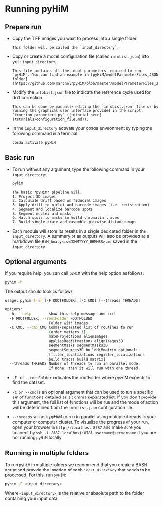 # Running pyHiM

## Prepare run

- Copy the TIFF images you want to process into a single folder. 
  ```{note}
  This folder will be called the `input_directory`.
  ```
- Copy or create a model configuration file (called `infoList.json`) into your `input_directory`. 
  ```{note}
  This file contains all the input parameters required to run `pyHiM`. You can find an example in [pyHiM/modelParameterFiles_JSON folder](https://github.com/marcnol/pyHiM/blob/master/modelParameterFiles_JSON/infoList.json).
  ```
- Modify the `infoList.json` file to indicate the reference cycle used for drift correction. 
  ```{note}
  This can be done by manually editing the `infoList.json` file or by running the graphical user interface provided in the script: `function_parameters.py` ([tutorial here](tutorials/configuration_file.md)).
  ```
- In the `input_directory` activate your conda environment by typing the following command in a terminal:
	```bash
   conda activate pyHiM
	```

## Basic run

- To run without any argument, type the following command in your `input_directory`:
	```bash
	pyhim
	```
  ```{note}
  The basic *pyHiM* pipeline will:
  1. Project 3D images
  2. Calculate drift based on fiducial images
  3. Apply drift to nuclei and barcode images (i.e. registration)
  4. Segment and localize barcode spots
  5. Segment nuclei and masks
  6. Match spots to masks to build chromatin traces
  7. Build single-trace and ensemble pairwise distance maps
  ```

- Each module will store its results in a single dedicated folder in the `input_directory`. A summary of all outputs will also be provided as a markdown file `HiM_Analysis<DDMMYYYY_HHMMSS>.md` saved in the `input_directory`.

## Optional arguments

If you require help, you can call `pyHiM` with the help option as follows: 
```bash
pyhim -h
```

The output should look as follows:

```sh
usage: pyhim [-h] [-F ROOTFOLDER] [-C CMD] [--threads THREADS]

options:
  -h, --help        show this help message and exit
  -F ROOTFOLDER, --rootFolder ROOTFOLDER
                    Folder with images
  -C CMD, --cmd CMD Comma-separated list of routines to run
                    (order matters !): 
                    makeProjections alignImages 
                    appliesRegistrations alignImages3D 
                    segmentMasks segmentMasks3D
                    segmentSources3D buildHiMmatrix optional: 
                    [filter_localizations register_localizations 
                    build_traces build_matrix]
  --threads THREADS Number of threads to run in parallel mode. 
                    If none, then it will run with one thread.

```



- ```-F ``` or ```--rootFolder``` indicates the rootFolder where *pyHiM* expects to find the dataset.

- ```-C or --cmd``` is an optional argument that can be used to run a specific set of functions detailed as a comma separated list. If you don't provide this argument, the full list of functions will be run and the mode of action will be determined from the ```infoList.json``` configuration file.

- ```--threads``` will ask *pyHiM* to run in parallel using multiple threads in your computer or computer cluster. To visualize the progress of your run,  open your browser in ```http://localhost:8787``` and make sure you connect by ```ssh -L 8787:localhost:8787 username@servername``` if you are not running `pyHiM` locally.

## Running in multiple folders
To run `pyHiM` in multiple folders we recommend that you create a BASH script and provide the location of each `input_directory` that needs to be processed. For this, run `pyHiM`:
```sh
pyhim -F <input_directory>
```
Where `<input_directory>` is the relative or absolute path to the folder containing your input data.
